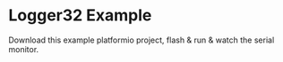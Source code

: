 Logger32 Example
================

Download this example platformio project, flash & run & watch the serial monitor.
